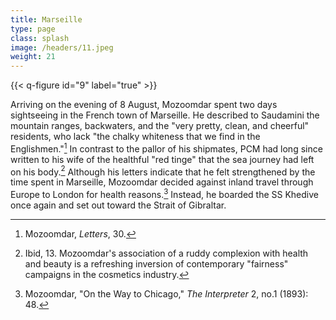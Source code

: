 ```yaml
---
title: Marseille
type: page
class: splash
image: /headers/11.jpeg
weight: 21
---
```


{{< q-figure id="9" label="true" >}}

Arriving on the evening of 8 August, Mozoomdar spent two days
sightseeing in the French town of Marseille. He described to Saudamini
the mountain ranges, backwaters, and the "very pretty, clean, and
cheerful" residents, who lack "the chalky whiteness that we find in the
Englishmen."[^29] In contrast to the pallor of his shipmates, PCM had
long since written to his wife of the healthful "red tinge" that the sea
journey had left on his body.[^30] Although his letters indicate that he
felt strengthened by the time spent in Marseille, Mozoomdar decided
against inland travel through Europe to London for health
reasons.[^31] Instead, he boarded the SS Khedive once again and set out
toward the Strait of Gibraltar.

[^29]: Mozoomdar, *Letters*, 30.

[^30]: Ibid, 13. Mozoomdar's association of a ruddy complexion with
    health and beauty is a refreshing inversion of contemporary
    "fairness" campaigns in the cosmetics industry.

[^31]: Mozoomdar, "On the Way to Chicago," *The Interpreter* 2, no.1
        (1893): 48.
